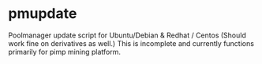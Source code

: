 pmupdate
========

Poolmanager update script for Ubuntu/Debian & Redhat / Centos (Should work fine on derivatives as well.)
This is incomplete and currently functions primarily for pimp mining platform.
